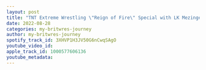 ```yaml
---
layout: post
title: "TNT Extreme Wrestling \"Reign of Fire\" Special with LK Mezinger"
date: 2022-08-28
categories: my-britwres-journey
author: my-britwres-journey
spotify_track_id: 3XHVP1H3JV50G6nCwqSAgO
youtube_video_id: 
apple_track_id: 1000577606136
youtube_metadata: 
---
```

